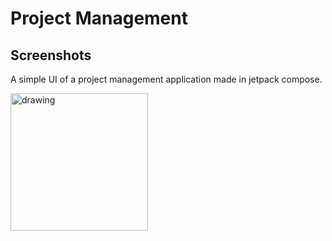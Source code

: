 # Project Management
## Screenshots 

A simple UI of a project management application made in jetpack compose.

<img src="https://github.com/eric-ampire/demo-compose/blob/master/project-management-app.jpg?raw=true" alt="drawing" width="220"/>
